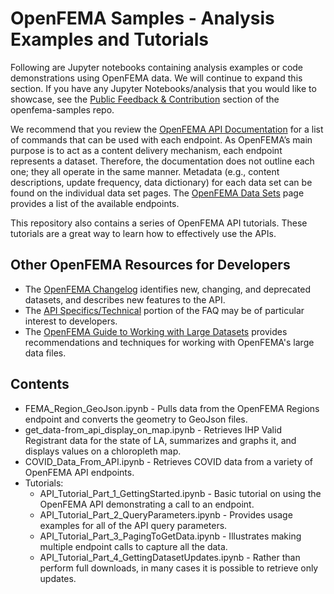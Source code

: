 # OpenFEMA Samples - Analysis Examples and Tutorials
Following are Jupyter notebooks containing analysis examples or code demonstrations using OpenFEMA data. We will continue to expand this section. If you have any Jupyter Notebooks/analysis that you would like to showcase, see the [Public Feedback & Contribution](https://github.com/FEMA/openfema-samples) section of the openfema-samples repo. 

We recommend that you review the [OpenFEMA API Documentation](https://www.fema.gov/about/openfema/api) for a list of commands that can be used with each endpoint. As OpenFEMA’s main purpose is to act as a content delivery mechanism, each endpoint represents a dataset. Therefore, the documentation does not outline each one; they all operate in the same manner. Metadata (e.g., content descriptions, update frequency, data dictionary) for each data set can be found on the individual data set pages. The [OpenFEMA Data Sets](https://www.fema.gov/about/openfema/data-sets) page provides a list of the available endpoints.

This repository also contains a series of OpenFEMA API tutorials. These tutorials are a great way to learn how to effectively use the APIs. 

## Other OpenFEMA Resources for Developers

- The [OpenFEMA Changelog](https://www.fema.gov/about/openfema/changelog) identifies new, changing, and deprecated datasets, and describes new features to the API.
- The [API Specifics/Technical](https://www.fema.gov/about/openfema/faq) portion of the FAQ may be of particular interest to developers.
- The [OpenFEMA Guide to Working with Large Datasets](https://www.fema.gov/about/openfema/working-with-large-data-sets) provides recommendations and techniques for working with OpenFEMA's large data files. 

## Contents

- FEMA_Region_GeoJson.ipynb - Pulls data from the OpenFEMA Regions endpoint and converts the geometry to GeoJson files.
- get_data-from_api_display_on_map.ipynb - Retrieves IHP Valid Registrant data for the state of LA, summarizes and graphs it, and displays values on a chloropleth map.
- COVID_Data_From_API.ipynb - Retrieves COVID data from a variety of OpenFEMA API endpoints.
- Tutorials:
  - API_Tutorial_Part_1_GettingStarted.ipynb - Basic tutorial on using the OpenFEMA API demonstrating a call to an endpoint.
  - API_Tutorial_Part_2_QueryParameters.ipynb - Provides usage examples for all of the API query parameters.
  - API_Tutorial_Part_3_PagingToGetData.ipynb - Illustrates making multiple endpoint calls to capture all the data.
  - API_Tutorial_Part_4_GettingDatasetUpdates.ipynb - Rather than perform full downloads, in many cases it is possible to retrieve only updates.